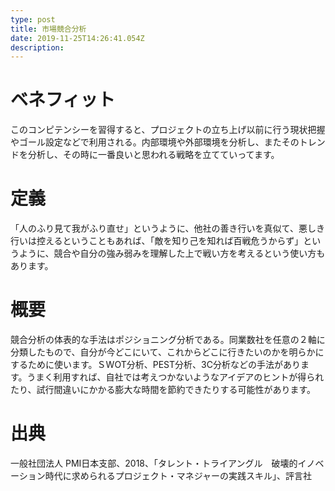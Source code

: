 ```yaml
---
type: post
title: 市場競合分析
date: 2019-11-25T14:26:41.054Z
description:
---
```

# ベネフィット

このコンピテンシーを習得すると、プロジェクトの立ち上げ以前に行う現状把握やゴール設定などで利用される。内部環境や外部環境を分析し、またそのトレンドを分析し、その時に一番良いと思われる戦略を立てていってます。



# 定義

「人のふり見て我がふり直せ」というように、他社の善き行いを真似て、悪しき行いは控えるということもあれば、「敵を知り己を知れば百戦危うからず」というように、競合や自分の強み弱みを理解した上で戦い方を考えるという使い方もあります。



# 概要

競合分析の体表的な手法はポジショニング分析である。同業数社を任意の２軸に分類したもので、自分が今どこにいて、これからどこに行きたいのかを明らかにするために使います。ＳWOT分析、PEST分析、3C分析などの手法があります。うまく利用すれば、自社では考えつかないようなアイデアのヒントが得られたり、試行間違いにかかる膨大な時間を節約できたりする可能性があります。


# 出典

一般社団法人 PMI日本支部、2018、「タレント・トライアングル　破壊的イノベーション時代に求められるプロジェクト・マネジャーの実践スキル」、評言社

